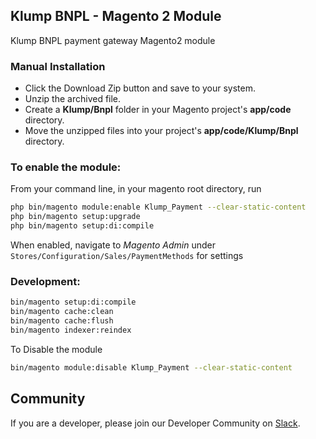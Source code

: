 ## Klump BNPL - Magento 2 Module

Klump BNPL payment gateway Magento2 module

### Manual Installation

*  Click the Download Zip button and save to your system.
*  Unzip the archived file.
*  Create a __Klump/Bnpl__ folder in your Magento project's __app/code__ directory.
*  Move the unzipped files into your project's __app/code/Klump/Bnpl__ directory.

### To enable the module:
From your command line, in your magento root directory, run
```bash
php bin/magento module:enable Klump_Payment --clear-static-content
php bin/magento setup:upgrade
php bin/magento setup:di:compile
```
When enabled, navigate to *Magento Admin* under `Stores/Configuration/Sales/PaymentMethods` for settings

### Development:
```bash
bin/magento setup:di:compile
bin/magento cache:clean
bin/magento cache:flush
bin/magento indexer:reindex
```

To Disable the module
```bash
bin/magento module:disable Klump_Payment --clear-static-content
```

## Community

If you are a developer, please join our Developer Community on [Slack](https://slack.klumpdevelopers.com).
